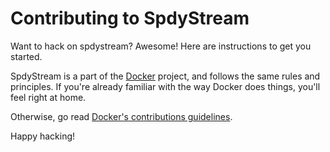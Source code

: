 # Contributing to SpdyStream

Want to hack on spdystream? Awesome! Here are instructions to get you
started.

SpdyStream is a part of the [Docker](https://docker.io) project, and follows
the same rules and principles. If you're already familiar with the way
Docker does things, you'll feel right at home.

Otherwise, go read
[Docker's contributions guidelines](https://github.com/dotcloud/docker/blob/master/CONTRIBUTING.md).

Happy hacking!
